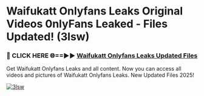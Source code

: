 # Waifukatt Onlyfans Leaks Original Videos 0nlyFans Leaked - Files Updated! (3lsw)

<h3>🔴 CLICK HERE 🌐==►► <a href="https://tinyurl.com/3hn5wdd3" rel="nofollow">Waifukatt Onlyfans Leaks Updated Files</a></h3>

Get Waifukatt Onlyfans Leaks and all content. Now you can access all videos and pictures of Waifukatt Onlyfans Leaks. New Updated Files 2025!

[![3lsw](https://i.imgur.com/4HnBqBT.gif)](https://tinyurl.com/3hn5wdd3)
